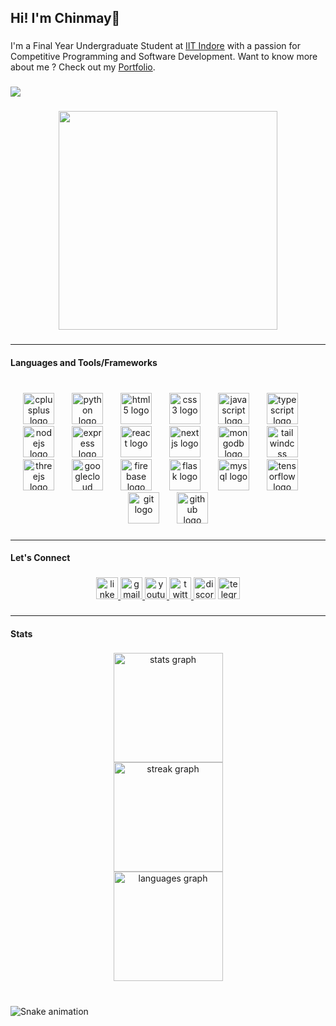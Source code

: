 <h2 align="left">Hi! I'm Chinmay👋</h2>

###

<p align="left">I'm a Final Year Undergraduate Student at <a href="https://iiti.ac.in" style={text: underlined, color: blue} target="_blank" >IIT Indore</a> with a passion for Competitive Programming and Software Development. Want to know more about me ? Check out my <a href="https://rc08.vercel.app" style={text: underlined, color: blue} target="_blank" >Portfolio</a>.</p>

###

<div align="left">
  <img src="https://visitor-badge.laobi.icu/badge?page_id=rcy08.rcy08&left_color=gray&right_color=forestgreen&left_text=Profile%20Views"  />
</div>

###

<div align="center">
  <img height="350" src="https://cdn.dribbble.com/users/4372216/screenshots/8906085/media/c36005bbe856bd475a106ecaa3b0bf69.gif"  />
</div>

###

<hr />

<h4 align="left">Languages and Tools/Frameworks</h4>

###

<br clear="both">

<div align="center">
  <img src="https://cdn.jsdelivr.net/gh/devicons/devicon/icons/cplusplus/cplusplus-original.svg" height="50" alt="cplusplus logo"  />
  <img width="20" />
  <img src="https://cdn.jsdelivr.net/gh/devicons/devicon/icons/python/python-original.svg" height="50" alt="python logo"  />
  <img width="20" />
  <img src="https://cdn.jsdelivr.net/gh/devicons/devicon/icons/html5/html5-original.svg" height="50" alt="html5 logo"  />
  <img width="20" />
  <img src="https://cdn.jsdelivr.net/gh/devicons/devicon/icons/css3/css3-original.svg" height="50" alt="css3 logo"  />
  <img width="20" />
  <img src="https://cdn.jsdelivr.net/gh/devicons/devicon/icons/javascript/javascript-original.svg" height="50" alt="javascript logo"  />
  <img width="20" />
  <img src="https://cdn.jsdelivr.net/gh/devicons/devicon/icons/typescript/typescript-original.svg" height="50" alt="typescript logo"  />
  <img width="20" />
  <img src="https://cdn.jsdelivr.net/gh/devicons/devicon/icons/nodejs/nodejs-original.svg" height="50" alt="nodejs logo"  />
  <img width="20" />
  <img src="https://skillicons.dev/icons?i=express" height="50" alt="express logo"  />
  <img width="20" />
  <img src="https://cdn.jsdelivr.net/gh/devicons/devicon/icons/react/react-original.svg" height="50" alt="react logo"  />
  <img width="20" />
  <img src="https://skillicons.dev/icons?i=nextjs" height="50" alt="nextjs logo"  />
  <img width="20" />
  <img src="https://cdn.jsdelivr.net/gh/devicons/devicon/icons/mongodb/mongodb-original.svg" height="50" alt="mongodb logo"  />
  <img width="20" />
  <img src="https://cdn.simpleicons.org/tailwindcss/06B6D4" height="50" alt="tailwindcss logo"  />
  <img width="20" />
  <img src="https://skillicons.dev/icons?i=threejs" height="50" alt="threejs logo"  />
  <img width="20" />
  <img src="https://cdn.jsdelivr.net/gh/devicons/devicon/icons/googlecloud/googlecloud-original.svg" height="50" alt="googlecloud logo"  />
  <img width="20" />
  <img src="https://cdn.jsdelivr.net/gh/devicons/devicon/icons/firebase/firebase-plain.svg" height="50" alt="firebase logo"  />
  <img width="20" />
  <img src="https://skillicons.dev/icons?i=flask" height="50" alt="flask logo"  />
  <img width="20" />
  <img src="https://cdn.jsdelivr.net/gh/devicons/devicon/icons/mysql/mysql-original.svg" height="50" alt="mysql logo"  />
  <img width="20" />
  <img src="https://cdn.jsdelivr.net/gh/devicons/devicon/icons/tensorflow/tensorflow-original.svg" height="50" alt="tensorflow logo"  />
  <img width="20" />
  <img src="https://cdn.jsdelivr.net/gh/devicons/devicon/icons/git/git-original.svg" height="50" alt="git logo"  />
  <img width="20" />
  <img src="https://skillicons.dev/icons?i=github" height="50" alt="github logo"  />
</div>

###

<hr />

<h4 align="left">Let's Connect</h4>

###

<div align="center">
  <a href="https://linkedin.com/in/rcy08" target="_blank">
    <img src="https://img.shields.io/static/v1?message=LinkedIn&logo=linkedin&label=&color=0077B5&logoColor=white&labelColor=&style=for-the-badge" height="35" alt="linkedin logo"  />
  </a>
  <a href="mailto:ce200004012@iiti.ac.in" target="_blank">
    <img src="https://img.shields.io/static/v1?message=Gmail&logo=gmail&label=&color=D14836&logoColor=white&labelColor=&style=for-the-badge" height="35" alt="gmail logo"  />
  </a>
  <a href="https://www.youtube.com/@rcy08_" target="_blank">
    <img src="https://img.shields.io/static/v1?message=Youtube&logo=youtube&label=&color=FF0000&logoColor=white&labelColor=&style=for-the-badge" height="35" alt="youtube logo"  />
  </a>
  <a href="https://twitter.com/_rcy08_" target="_blank">
    <img src="https://img.shields.io/static/v1?message=Twitter&logo=twitter&label=&color=1DA1F2&logoColor=white&labelColor=&style=for-the-badge" height="35" alt="twitter logo"  />
  </a>
  <img src="https://img.shields.io/static/v1?message=Discord&logo=discord&label=&color=7289DA&logoColor=white&labelColor=&style=for-the-badge" height="35" alt="discord logo"  />
  <img src="https://img.shields.io/static/v1?message=Telegram&logo=telegram&label=&color=2CA5E0&logoColor=white&labelColor=&style=for-the-badge" height="35" alt="telegram logo"  />
</div>

###

<hr />

<h4 align="left">Stats</h4>

###

<div align="center">
  <img src="https://github-readme-stats.vercel.app/api?username=rcy08&hide_title=false&hide_rank=false&show_icons=true&include_all_commits=true&count_private=true&disable_animations=false&theme=github_dark&locale=en&hide_border=false" height="175" alt="stats graph" /> <br>
  <img src="https://streak-stats.demolab.com?user=rcy08&locale=en&mode=daily&theme=highcontrast&hide_border=false&border_radius=5" height="175" alt="streak graph" /> <br>
  <img src="https://github-readme-stats.vercel.app/api/top-langs?username=rcy08&locale=en&hide_title=false&layout=compact&card_width=320&langs_count=5&theme=blue-green&hide_border=false&custom_title=Most%20Used%20Languages" height="175" alt="languages graph"  />
</div>

###

<br clear="both">

<img src="https://raw.githubusercontent.com/rcy08/rcy08/output/snake.svg" alt="Snake animation" />

###
